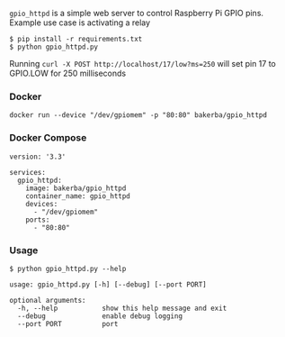 `gpio_httpd` is a simple web server to control Raspberry Pi GPIO pins. Example use case is activating a relay

```
$ pip install -r requirements.txt
$ python gpio_httpd.py
```

Running `curl -X POST http://localhost/17/low?ms=250` will set pin 17 to GPIO.LOW for 250 milliseconds

### Docker

`docker run --device "/dev/gpiomem" -p "80:80" bakerba/gpio_httpd`

### Docker Compose

```
version: '3.3'

services:
  gpio_httpd:
    image: bakerba/gpio_httpd
    container_name: gpio_httpd
    devices:
      - "/dev/gpiomem"
    ports:
      - "80:80"
```

### Usage

```
$ python gpio_httpd.py --help

usage: gpio_httpd.py [-h] [--debug] [--port PORT]

optional arguments:
  -h, --help           show this help message and exit
  --debug              enable debug logging
  --port PORT          port
```
